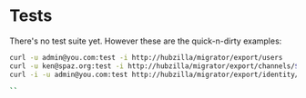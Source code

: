 # Tests

There's no test suite yet. However these are the quick-n-dirty examples:

```sh
curl -u admin@you.com:test -i http://hubzilla/migrator/export/users
curl -u ken@spaz.org:test -i http://hubzilla/migrator/export/channels/${ACCOUNT_ID}
curl -i -u admin@you.com:test http://hubzilla/migrator/export/identity/${SOME_LONG_CHAN_ID}

``
